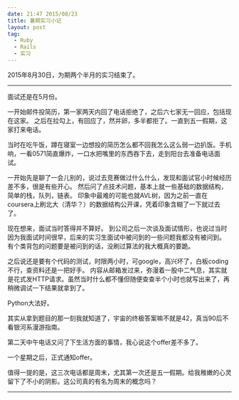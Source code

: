 ```yaml
---
date: 21:47 2015/08/23
title: 暑期实习小记
layout: post
tag:
  - Ruby
  - Rails
  - 实习
---
```


2015年8月30日，为期两个半月的实习结束了。

---

面试还是在5月份。  

一开始邮件投简历，第一家两天内回了电话拒绝了，之后六七家无一回应，包括现在这家。
之后在拉勾上，有回应了，然并卵，多半都拒了。一直到五一假期，这家打来电话。  

当时在吃午饭，蹲在寝室一边想投的简历怎么都不回我怎么这么弱一边扒饭。手机响，一看0571简直爆炸，一口水把嘴里的东西吞下去，走到阳台去准备电话面试。  

一开始先是聊了一会儿别的，说过去竞赛做过什么什么，发现和面试官小时候经历差不多，很是有些开心。
然后问了点技术问题，基本上就一些基础的数据结构，简单的栈，队列，链表。
印象中最难的可能也就AVL树，因为之前一直在coursera上刷北大（清华？）的数据结构公开课，凭着印象含糊了一下就过去了。  

现在想来，面试当时答得并不算好。
到公司之后一次谈及面试情形，也说过当时因为我面试时间很早，后来的实习生面试中被问到的一些问题我都没有被问到。
有个类背包的问题要是被问到的话，没刷过算法的我大概真的要跪。  

之后说还是要有个代码的测试，时限两小时，可google，高兴坏了，白板coding不行，查资料还是一把好手。
内容从邮箱发过来，弥漫着一股中二气息，其实就是花式发HTTP请求。虽然当时什么都不懂但随便查查半个小时也就写出来了，再稍微调试一下结果就拿到了。  

Python大法好。  

其实从拿到题目的那一刻我就知道了，宇宙的终极答案嘛不就是42，真当90后不看银河系漫游指南。  

第二天中午电话又问了下生活方面的事情，我心说这个offer差不多了。  

一个星期之后，正式通知offer。  

值得一提的是，这三次电话都是周末，尤其第一次还是五一假期。给我稚嫩的心灵留下了不小的阴影。这公司真的有名为周末的概念吗？  

---
